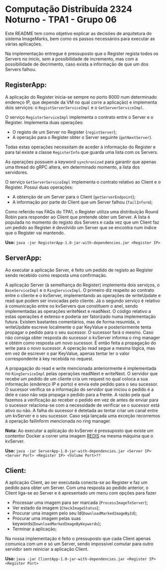 # Computação Distribuída 2324 Noturno - TPA1 - Grupo 06

Este README tem como objetivo explicar as decisões de arquitetura 
 do sistema ImageMarks, bem como os passos necessários para executar as várias aplicações. 

Na implementação entregue é pressuposto que o Register regista todos os Servers
no ínicio, sem a possibilidade de incremento, mas com a possibilidade de 
decrimento, caso exista a informação de que um dos Servers falhou.

## RegisterApp:

A aplicação do Register inicia-se sempre no porto 8000 num determinado endereço IP,
que depende da VM no qual corre a aplicação) e implementa dois serviços: 
o `RegistServerServiceImpl` e o `GetServerServiceImpl`.

O serviço `RegisterServiceImpl` implementa o contrato entre o Server e o Register. Implementa duas operações: 
- O registo de um Server no Register (`registServer`); 
- A operação para o Register obter o Server seguinte (`getNextServer`).

Todas estas operações necessitam de aceder à informação do Register e para tal existe a classe `RegisterInfo` 
que guarda uma lista com os Servers.

As operações possuem a keyword `synchronized` para garantir que apenas uma thread do gRPC altera, em determinado momento,
a lista dos servidores.

O serviço `GetServerServiceImpl` implementa o contrato relativo ao Client e o Register. 
Possui duas operações: 
- A obtenção de um Server para o Client (`getServerEndpoint`);
- A informação por parte do Client que um Server falhou (`failInform`);

Como referido nas FAQs do TPA1, o Register utiliza uma distribuição Round Robin para 
responder ao Client que pretende obter um Server. 
A lista é populada no momento do registo dos Servers e cada vez que um Client faz um pedido ao 
Register é devolvido um Server que se encontra num índice que o Register vai mantendo.

**Uso:** `java -jar RegisterApp-1.0-jar-with-dependencies.jar <Register IP>`



## ServerApp:

Ao executar a aplicação Server, é feito um pedido de registo ao Register sendo recebido como resposta uma confirmação. 

A aplicação Server (à semelhança do Register) implementa dois serviços, o `BaseServiceImpl` e o `RingServiceImpl`. O primeiro diz respeito ao contrato entre o cliente e o kvServer, implementando as operações de writeUpdate e read que podem ser invocadas pelo cliente. Já o segundo serviço é relativo à comunicação entre os kvServers que constituem o anel, sendo implementadas as operações writeNext e readNext.
O código relativo a estas operações é extenso e poderia ser fatorizado numa implementação futura. Existem bastantes comentários, mas de forma resumida, o writeUpdate escreve localmente o par KeyValue e posteriormente tenta propagar o pedido para o seu sucessor. O sucessor fará o mesmo. Caso não consiga obter resposta do sucessor o kvServer informa o ring manager e obtém como resposta um novo sucessor. É então feita a propagação do write para o novo sucessor.
A operação read segue a mesma lógica, mas em vez de escrever o par KeyValue, apenas tentar ler o valor correspondente à key recebida no request.

A propagação do read e write mencionada anteriormente é implementada no `RingServiceImpl` pelas operações readNext e writeNext. O servidor que recebe um pedido de um cliente cria um request no qual coloca a sua informação (endereço IP e porto) e envia este pedido para o seu sucessor. O sucessor verifica se a informação do servidor que iniciou o pedido é a dele e caso não seja propaga o pedido para a frente. A razão pela qual fazemos a verificação ao receber o pedido em vez de antes de enviar para o sucessor relaciona-se com a necessidade de verificar se o sucessor está ativo ou não.
A falha do sucessor é detetada ao tentar criar um canal entre um kvServer e o seu sucessor. Caso seja lançada uma exceção recorremos à operação failInform mencionada no ring manager.

**Nota:** Ao executar a aplicação do kvServer é pressuposto que existe um contentor Docker a correr uma imagem [REDIS](https://redis.io/) na mesma máquina que o kvServer.

**Uso:** `java -jar ServerApp-1.0-jar-with-dependencies.jar <Server IP> <Server Port> <Register IP> <Volume Port>??`

## Client:

A aplicação Client, ao ser executada conecta-se ao Register e faz um pedido para obter um Server. 
Com uma resposta ao pedido anterior, o Client liga-se ao Server e é apresentado um menu com opções para fazer 
- Processar uma imagem para ser marcada (`ProcessImageToServer`);
- Ver estado da imagem (`CheckImageStatus`);
- Procurar uma imagem pelo seu Id(`DownloadMarkedImageById`);
- Procurar uma imagem pelas suas keywords(`DownloadMarkedImageByKeywords`);
- Terminar a aplicação;

Na nossa implementação é feito o pressuposto que cada Client apenas comunica com um e só um Server, sendo impossível 
comutar para outro servidor sem reiniciar a aplicação Client.

**Uso:** `java -jar ClientApp-1.0-jar-with-dependencies.jar <Register IP> <Register Port>`

